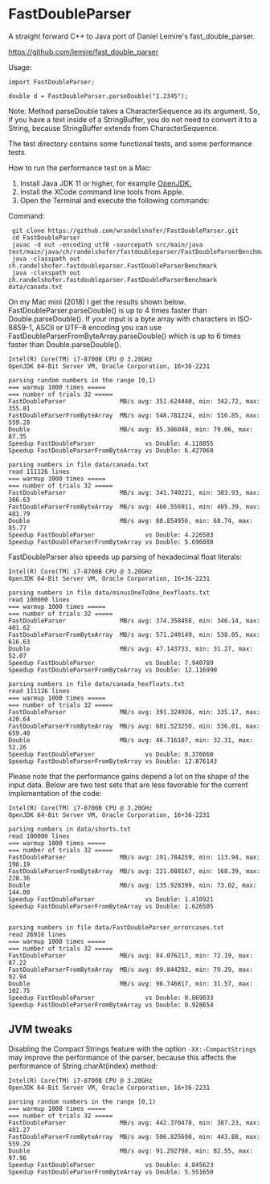 # FastDoubleParser

A straight forward C++ to Java port of Daniel Lemire's fast_double_parser.

https://github.com/lemire/fast_double_parser

Usage:

    import FastDoubleParser;

    double d = FastDoubleParser.parseDouble("1.2345");

Note: Method parseDouble takes a CharacterSequence as its argument. So, if you have a text inside of a StringBuffer, you
do not need to convert it to a String, because StringBuffer extends from CharacterSequence.

The test directory contains some functional tests, and some performance tests.

How to run the performance test on a Mac:

1. Install Java JDK 11 or higher, for example [OpenJDK.](https://jdk.java.net/16/)
2. Install the XCode command line tools from Apple.
3. Open the Terminal and execute the following commands: 


Command:

     git clone https://github.com/wrandelshofer/FastDoubleParser.git
     cd FastDoubleParser 
     javac -d out -encoding utf8 -sourcepath src/main/java test/main/java/ch/randelshofer/fastdoubleparser/FastDoubleParserBenchmark.java 
     java -classpath out ch.randelshofer.fastdoubleparser.FastDoubleParserBenchmark 
     java -classpath out ch.randelshofer.fastdoubleparser.FastDoubleParserBenchmark data/canada.txt

On my Mac mini (2018) I get the results shown below. FastDoubleParser.parseDouble() is up to 4 times faster than
Double.parseDouble(). If your input is a byte array with characters in ISO-8859-1, ASCII or UTF-8 encoding you can use
FastDoubleParserFromByteArray.parseDouble() which is up to 6 times faster than Double.parseDouble().

    Intel(R) Core(TM) i7-8700B CPU @ 3.20GHz
    OpenJDK 64-Bit Server VM, Oracle Corporation, 16+36-2231

    parsing random numbers in the range [0,1)
    === warmup 1000 times =====
    === number of trials 32 =====
    FastDoubleParser               MB/s avg: 351.624440, min: 342.72, max: 355.81
    FastDoubleParserFromByteArray  MB/s avg: 548.781224, min: 516.85, max: 559.28
    Double                         MB/s avg: 85.386048, min: 79.06, max: 87.35
    Speedup FastDoubleParser              vs Double: 4.118055
    Speedup FastDoubleParserFromByteArray vs Double: 6.427060

    parsing numbers in file data/canada.txt
    read 111126 lines
    === warmup 1000 times =====
    === number of trials 32 =====
    FastDoubleParser               MB/s avg: 341.740221, min: 303.93, max: 366.63
    FastDoubleParserFromByteArray  MB/s avg: 460.556911, min: 405.39, max: 481.79
    Double                         MB/s avg: 80.854956, min: 68.74, max: 85.77
    Speedup FastDoubleParser              vs Double: 4.226583
    Speedup FastDoubleParserFromByteArray vs Double: 5.696088



FastDoubleParser also speeds up parsing of hexadecimal float literals:

    Intel(R) Core(TM) i7-8700B CPU @ 3.20GHz
    OpenJDK 64-Bit Server VM, Oracle Corporation, 16+36-2231

    parsing numbers in file data/minusOneToOne_hexfloats.txt
    read 100000 lines
    === warmup 1000 times =====
    === number of trials 32 =====
    FastDoubleParser               MB/s avg: 374.358458, min: 346.14, max: 401.62
    FastDoubleParserFromByteArray  MB/s avg: 571.240149, min: 538.05, max: 616.63
    Double                         MB/s avg: 47.143733, min: 31.27, max: 52.07
    Speedup FastDoubleParser              vs Double: 7.940789
    Speedup FastDoubleParserFromByteArray vs Double: 12.116990

    parsing numbers in file data/canada_hexfloats.txt
    read 111126 lines
    === warmup 1000 times =====
    === number of trials 32 =====
    FastDoubleParser               MB/s avg: 391.324926, min: 335.17, max: 420.64
    FastDoubleParserFromByteArray  MB/s avg: 601.523250, min: 536.01, max: 659.40
    Double                         MB/s avg: 46.716107, min: 32.31, max: 52.26
    Speedup FastDoubleParser              vs Double: 8.376660
    Speedup FastDoubleParserFromByteArray vs Double: 12.876143

Please note that the performance gains depend a lot on the shape of the input
data. Below are two test sets that are less favorable for the current implementation
of the code:

    Intel(R) Core(TM) i7-8700B CPU @ 3.20GHz
    OpenJDK 64-Bit Server VM, Oracle Corporation, 16+36-2231

    parsing numbers in data/shorts.txt
    read 100000 lines
    === warmup 1000 times =====
    === number of trials 32 =====
    FastDoubleParser               MB/s avg: 191.784259, min: 113.94, max: 198.19
    FastDoubleParserFromByteArray  MB/s avg: 221.088167, min: 168.39, max: 228.36
    Double                         MB/s avg: 135.928399, min: 73.02, max: 144.00
    Speedup FastDoubleParser              vs Double: 1.410921
    Speedup FastDoubleParserFromByteArray vs Double: 1.626505


    parsing numbers in file data/FastDoubleParser_errorcases.txt
    read 26916 lines
    === warmup 1000 times =====
    === number of trials 32 =====
    FastDoubleParser               MB/s avg: 84.076217, min: 72.19, max: 87.22
    FastDoubleParserFromByteArray  MB/s avg: 89.844292, min: 79.29, max: 92.94
    Double                         MB/s avg: 96.746817, min: 31.57, max: 102.75
    Speedup FastDoubleParser              vs Double: 0.869033
    Speedup FastDoubleParserFromByteArray vs Double: 0.928654

## JVM tweaks

Disabling the Compact Strings feature with the option `-XX:-CompactStrings` may improve the performance of the parser,
because this affects the performance of String.charAt(index)
method:

    Intel(R) Core(TM) i7-8700B CPU @ 3.20GHz
    OpenJDK 64-Bit Server VM, Oracle Corporation, 16+36-2231

    parsing random numbers in the range [0,1)
    === warmup 1000 times =====
    === number of trials 32 =====
    FastDoubleParser               MB/s avg: 442.370478, min: 387.23, max: 481.27
    FastDoubleParserFromByteArray  MB/s avg: 506.825698, min: 443.88, max: 559.29
    Double                         MB/s avg: 91.292798, min: 82.55, max: 97.96
    Speedup FastDoubleParser              vs Double: 4.845623
    Speedup FastDoubleParserFromByteArray vs Double: 5.551650
  

